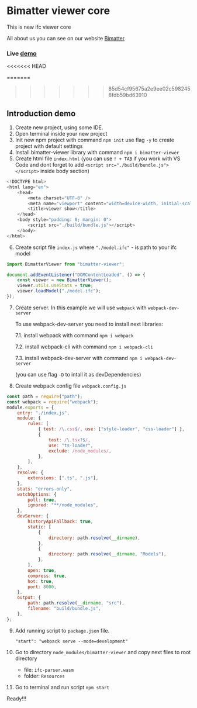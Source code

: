 # Bimatter viewer core

This is new ifc viewer core

All about us you can see on our website [Bimatter](https://bimatter.ru/)

### Live [demo](https://rkaeplive.github.io/bimatter-viewer-demo/)
<<<<<<< HEAD

=======
>>>>>>> 85d54cf95675a2e9ee02c5982458fdb59bd63910
## Introduction demo

1. Create new project, using some IDE.
2. Open terminal inside your new project
3. Init new npm project with command
   `npm init` use flag `-y` to create project with default settings
4. Install bimatter-viewer library with command `npm i bimatter-viewer`
5. Create html file `index.html` (you can use `! + TAB` if you work with VS Code and dont forget to add `<script src="./build/bundle.js"></script>` inside body section)

```JavaScript
<!DOCTYPE html>
<html lang="en">
    <head>
        <meta charset="UTF-8" />
        <meta name="viewport" content="width=device-width, initial-scale=1.0" />
        <title>viewer show</title>
    </head>
    <body style="padding: 0; margin: 0">
        <script src="./build/bundle.js"></script>
    </body>
</html>
```

6. Create script file `index.js` where `"./model.ifc"` - is path to your ifc model

```JavaScript
import BimatterViewer from "bimatter-viewer";

document.addEventListener("DOMContentLoaded", () => {
    const viewer = new BimatterViewer();
    viewer.utils.useStats = true;
    viewer.loadModel("./model.ifc");
});

```

7. Create server. In this example we will use `webpack` with `webpack-dev-server`

    To use webpack-dev-server you need to install next libraries:

    7.1. install webpack with command `npm i webpack`

    7.2. install webpack-cli with command `npm i webpack-cli`

    7.3. install webpack-dev-server with command `npm i webpack-dev-server`

    (you can use flag `-D` to intall it as devDependencies)

8. Create webpack config file `webpack.config.js`

```JavaScript
const path = require("path");
const webpack = require("webpack");
module.exports = {
    entry: "./index.js",
    module: {
        rules: [
            { test: /\.css$/, use: ["style-loader", "css-loader"] },
            {
                test: /\.tsx?$/,
                use: "ts-loader",
                exclude: /node_modules/,
            },
        ],
    },
    resolve: {
        extensions: [".ts", ".js"],
    },
    stats: "errors-only",
    watchOptions: {
        poll: true,
        ignored: "**/node_modules",
    },
    devServer: {
        historyApiFallback: true,
        static: [
            {
                directory: path.resolve(__dirname),
            },
            {
                directory: path.resolve(__dirname, "Models"),
            },
        ],
        open: true,
        compress: true,
        hot: true,
        port: 8000,
    },
    output: {
        path: path.resolve(__dirname, "src"),
        filename: "build/bundle.js",
    },
};
```

9. Add running script to `package.json` file.

    `"start": "webpack serve --mode=development"`

10. Go to directory `node_modules/bimatter-viewer` and copy next files to root directory

    - file: `ifc-parser.wasm`
    - folder: `Resources`

11. Go to terminal and run script `npm start`

Ready!!!
